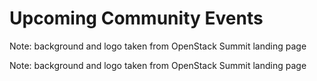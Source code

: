 <!-- .slide: data-background-image="images/cephdays-background-title-block_16:9.jpg" data-background-size="contain" -->
# Upcoming Community Events <!-- .element: class="cephday-front-h1" -->


<!-- .slide: data-background-image="images/openstack-summit-vancouver18.jpg" data-background-size="contain" -->

Note: background and logo taken from OpenStack Summit landing page


<!-- .slide: data-background-image="images/openstack-summit-berlin18.jpg" data-background-size="contain" -->

Note: background and logo taken from OpenStack Summit landing page

